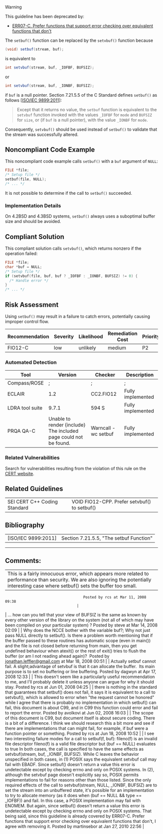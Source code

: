 > [!warning]  
>
> This guideline has been deprecated by:
>
> -   [ERR07-C. Prefer functions that support error checking over equivalent functions that don't](ERR07-C_%20Prefer%20functions%20that%20support%20error%20checking%20over%20equivalent%20functions%20that%20don't)

The `setbuf()` function can be replaced by the `setvbuf()` function because
``` java
(void) setbuf(stream, buf);
```
is equivalent to
``` java
int setvbuf(stream, buf, _IOFBF, BUFSIZ);
```
or
``` java
int setvbuf(stream, buf, _IONBF, BUFSIZ);
```
if `buf` is a null pointer.
Section 7.21.5.5 of the C Standard defines `setbuf()` as follows \[[ISO/IEC 9899:2011](https://www.securecoding.cert.org/confluence/display/seccode/AA.+Bibliography#AABibliography-ISOIEC9899-2011)\]:
> Except that it returns no value, the `setbuf` function is equivalent to the `setvbuf` function invoked with the values `_IOFBF` for `mode` and `BUFSIZ` for `size`, or (if `buf` is a null pointer), with the value `_IONBF` for `mode`.

Consequently, `setvbuf()` should be used instead of `setbuf()` to validate that the stream was successfully altered.
## Noncompliant Code Example
This noncompliant code example calls `setbuf()` with a `buf` argument of `NULL`:
``` c
FILE *file;
/* Setup file */
setbuf(file, NULL);
/* ... */
```
It is not possible to determine if the call to `setbuf()` succeeded.
### Implementation Details
On 4.2BSD and 4.3BSD systems, `setbuf()` always uses a suboptimal buffer size and should be avoided.
## Compliant Solution
This compliant solution calls `setvbuf()`, which returns nonzero if the operation failed:
``` c
FILE *file;
char *buf = NULL;
/* Setup file */
if (setvbuf(file, buf, buf ? _IOFBF : _IONBF, BUFSIZ) != 0) {
  /* Handle error */
}
/* ... */
```
## Risk Assessment
Using `setbuf()` may result in a failure to catch errors, potentially causing improper control flow.

| Recommendation | Severity | Likelihood | Remediation Cost | Priority | Level |
| ----|----|----|----|----|----|
| FIO12-C | low | unlikely | medium | P2 | L3 |

### Automated Detection

| Tool | Version | Checker | Description |
| ----|----|----|----|
| Compass/ROSE | ; | ; | ; |
| ECLAIR | 1.2 | CC2.FIO12 | Fully implemented |
| LDRA tool suite | 9.7.1 | 594 S | Fully implemented |
| PRQA QA-C | Unable to render {include} The included page could not be found. | Warncall -wc setbuf | Fully implemented |

### Related Vulnerabilities
Search for vulnerabilities resulting from the violation of this rule on the [CERT website](https://www.kb.cert.org/vulnotes/bymetric?searchview&query=FIELD+KEYWORDS+contains+FIO12-C).
## Related Guidelines

|  |  |
| ----|----|
| SEI CERT C++ Coding Standard | VOID FIO12-CPP. Prefer setvbuf() to setbuf() |

## Bibliography

|  |  |
| ----|----|
| [ISO/IEC 9899:2011] | Section 7.21.5.5, "The setbuf Function" |

------------------------------------------------------------------------
[](https://www.securecoding.cert.org/confluence/pages/viewpage.action?pageId=3473587) [](https://www.securecoding.cert.org/confluence/pages/viewpage.action?pageId=1040) [](https://www.securecoding.cert.org/confluence/display/seccode/FIO13-C.+Never+push+back+anything+other+than+one+read+character?showChildren=false&showComments=false)
## Comments:

|  |
| ----|
| This is a fairly innocuous error, which appears more related to performance than security.  We are also ignoring the potentially interesting case where setbuf() sets the buffer too small. 
                                        Posted by rcs at Mar 11, 2008 09:38
                                     |
| ... how can you tell that your view of BUFSIZ is the same as known by every other version of the library on the system (not all of which may have been compiled on your particular system) ?
                                        Posted by steve at Mar 14, 2008 02:09
                                     |
| Why does the NCCE bother with the variable buf?; Why not just pass NULL directly to setbuf().
Is there a problem worth mentioning that if the buffer passed to these routines has automatic scope (even in main()) and the file is not closed before returning from main, then you get undefined behaviour when atexit() or the rest of exit() tries to flush the buffer (or am I not reading ahead again)?  
                                        Posted by jonathan.leffler@gmail.com at Mar 18, 2008 00:51
                                     |
| Actually setbuf cannot fail.
A slight;advantage of setvbuf is that it can allocate the buffer.  Its main purpose is to set no buffering or line buffering.
                                        Posted by dagwyn at Apr 17, 2008 12:33
                                     |
| This doesn't seem like a particularly useful recommendation to me, and I'll probably delete it unless anyone can argue for why it should stay.
                                        Posted by rcs at Jun 01, 2008 04:25
                                     |
| there is nothing in the standard that guarantees that setbuf() does not fail, it says it is equivalent to a call to setvbuf(), which is allowed to error when "the request cannot be honored"
while I agree that there is probably no implementation in which setbuf() can fail, this document is about C99, and in C99 this function could error and fail to report the error.
                                        Posted by avolkovi at Jun 02, 2008 16:03
                                     |
| The scope of this document is C99, but document itself is about secure coding.  There is a bit of a difference.  I think we should research this a bit more and see if there are implementations that can might fail, for example, if buf were a function pointer or something.
                                        Posted by rcs at Jun 18, 2008 10:52
                                     |
| I see two interesting failure modes for a call to setbuf(f, buf):
    fileno(f) is an invalid file descriptor
    fileno(f) is a valid file descriptor but (buf == NULL) evaluates to true
In both cases, the call is specified to have the same effects as setvbuf(stream, buf, _IONBF, BUFSIZ).
While C leaves the behavior unspecified in both cases, in (1) POSIX says the equivalent setvbuf call may fail with EBADF. Since setbuf() doesn't return a value this error is undetectable except by checking errno and only on POSIX systems.
In (2), although the setvbuf page doesn't explicitly say so, POSIX permits implementations to fail for reasons other than those listed. Since the only required effects of the call to setvbuf(stream, NULL, _IONBF, BUFSIZ) are to set the stream into an unbuffered state, it's possible for an implementation to try to allocate memory (as it does when (buf == NULL && type == _IOFBF)) and fail. In this case, a POSIX implementation may fail with ENOMEM. But again, since setbuf() doesn't return a value this error is undetectable except by checking errno and only on POSIX systems.
That being said, since this guideline is already covered by ERR07-C. Prefer functions that support error checking over equivalent functions that don't, I agree with removing it.
                                        Posted by martinsebor at Jan 27, 2010 22:56
                                     |

